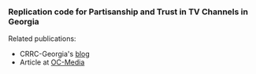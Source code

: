 ### Replication code for Partisanship and Trust in TV Channels in Georgia

Related publications:
+ CRRC-Georgia's [blog]()
+ Article at [OC-Media](http://oc-media.org/analysis-polarisation-in-georgias-media-landscape/)